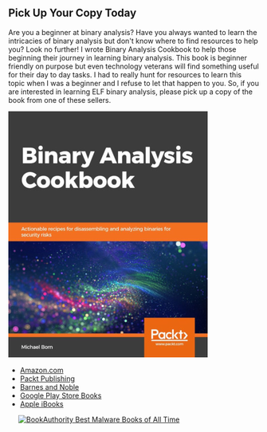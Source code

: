 ## Pick Up Your Copy Today
Are you a beginner at binary analysis? Have you always wanted to learn the intricacies of binary analysis but don't know where to find resources to help you? Look no further! I wrote Binary Analysis Cookbook to help those beginning their journey in learning binary analysis. This book is beginner friendly on purpose but even technology veterans will find something useful for their day to day tasks. I had to really hunt for resources to learn this topic when I was a beginner and I refuse to let that happen to you. So, if you are interested in learning ELF binary analysis, please pick up a copy of the book from one of these sellers. 

![BAC](images/bac-cover-small.jpeg)

* [Amazon.com](https://www.amazon.com/Binary-Analysis-Cookbook-Actionable-disassembling/dp/1789807603/ref=asc_df_1789807603/?tag=hyprod-20&linkCode=df0&hvadid=385558156731&hvpos=1o1&hvnetw=g&hvrand=4489947837441001572&hvpone=&hvptwo=&hvqmt=&hvdev=c&hvdvcmdl=&hvlocint=&hvlocphy=9024587&hvtargid=pla-825215733305&psc=1&tag=&ref=&adgrpid=78303889346&hvpone=&hvptwo=&hvadid=385558156731&hvpos=1o1&hvnetw=g&hvrand=4489947837441001572&hvqmt=&hvdev=c&hvdvcmdl=&hvlocint=&hvlocphy=9024587&hvtargid=pla-825215733305)
* [Packt Publishing](https://packtpub.com/security/binary-analysis-cookbook)
* [Barnes and Noble](https://www.barnesandnoble.com/w/binary-analysis-cookbook-michael-born/1133738442?ean=9781789807608)
* [Google Play Store Books](https://play.google.com/store/books/details/Michael_Born_Binary_Analysis_Cookbook?id=OlqxDwAAQBAJ&hl=en_US)
* [Apple iBooks](https://books.apple.com/us/book/binary-analysis-cookbook/id1480468422)


<a class="ba-award" href="https://bookauthority.org/books/best-malware-books?t=13yufl&s=award&book=1789807603" target="_blank" style="margin:20px; outline:0"><img src="https://award.bookauthority.org/best-malware-books.png?b=1789807603&c=1&v=6&w=200" style="width:200px; height:183px; border:0" alt="BookAuthority Best Malware Books of All Time"/></a>
